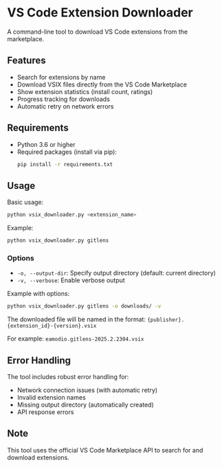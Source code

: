 # VS Code Extension Downloader

A command-line tool to download VS Code extensions from the marketplace.

## Features

- Search for extensions by name
- Download VSIX files directly from the VS Code Marketplace
- Show extension statistics (install count, ratings)
- Progress tracking for downloads
- Automatic retry on network errors

## Requirements

- Python 3.6 or higher
- Required packages (install via pip):
  ```bash
  pip install -r requirements.txt
  ```

## Usage

Basic usage:
```bash
python vsix_downloader.py <extension_name>
```

Example:
```bash
python vsix_downloader.py gitlens
```

### Options

- `-o, --output-dir`: Specify output directory (default: current directory)
- `-v, --verbose`: Enable verbose output

Example with options:
```bash
python vsix_downloader.py gitlens -o downloads/ -v
```

The downloaded file will be named in the format:
`{publisher}.{extension_id}-{version}.vsix`

For example:
`eamodio.gitlens-2025.2.2304.vsix`

## Error Handling

The tool includes robust error handling for:
- Network connection issues (with automatic retry)
- Invalid extension names
- Missing output directory (automatically created)
- API response errors

## Note

This tool uses the official VS Code Marketplace API to search for and download extensions.
